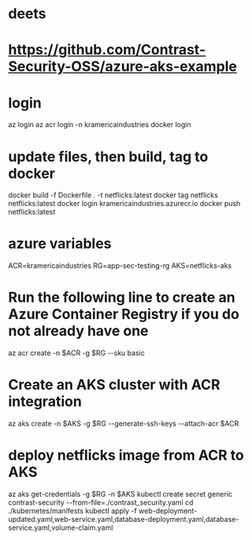 # deets
# https://github.com/Contrast-Security-OSS/azure-aks-example

# login
az login
az acr login -n kramericaindustries
docker login


# update files, then build, tag to docker
docker build -f Dockerfile . -t netflicks:latest
docker tag netflicks netflicks:latest
docker login kramericaindustries.azurecr.io
docker push netflicks:latest

# azure variables
ACR=kramericaindustries
RG=app-sec-testing-rg
AKS=netflicks-aks

# Run the following line to create an Azure Container Registry if you do not already have one
az acr create -n $ACR -g $RG --sku basic

# Create an AKS cluster with ACR integration
az aks create -n $AKS -g $RG --generate-ssh-keys --attach-acr $ACR

# deploy netflicks image from ACR to AKS
az aks get-credentials -g $RG -n $AKS
kubectl create secret generic contrast-security --from-file=./contrast_security.yaml
cd ./kubernetes/manifests
kubectl apply -f web-deployment-updated.yaml,web-service.yaml,database-deployment.yaml,database-service.yaml,volume-claim.yaml
